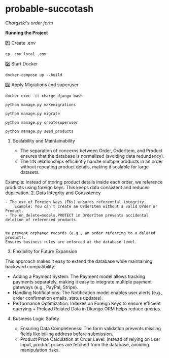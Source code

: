 # probable-succotash
_Chargetic's order form_


**Running the Project**

1️⃣ Create .env
```
cp .env.local .env
```

2️⃣ Start Docker
```
docker-compose up --build
```

3️⃣ Apply Migrations and superuser
```
docker exec -it charge_django bash
```
```
python manage.py makemigrations
```
```
python manage.py migrate
```
```
python manage.py createsuperuser
```
```
python manage.py seed_products
```


1. Scalability and Maintainability

    - The separation of concerns between Order, OrderItem, and Product ensures that the database is normalized (avoiding data redundancy).
    - The 1:N relationships efficiently handle multiple products in an order without repeating product details, making it scalable for large datasets.

Example:
Instead of storing product details inside each order, we reference products using foreign keys. This keeps data consistent and reduces duplication.
2. Data Integrity and Consistency

    - The use of Foreign Keys (FKs) ensures referential integrity.
        Example: You can't create an OrderItem without a valid Order or Product.
    - The on_delete=models.PROTECT in OrderItem prevents accidental deletion of referenced products.


    We prevent orphaned records (e.g., an order referring to a deleted product).
    Ensures business rules are enforced at the database level.

3. Flexibility for Future Expansion

This approach makes it easy to extend the database while maintaining backward compatibility:

- Adding a Payment System: The Payment model allows tracking payments separately, making it easy to integrate multiple payment gateways (e.g., PayPal, Stripe).
- Handling Notifications: The Notification model enables user alerts (e.g., order confirmation emails, status updates).
- Performance Optimization: Indexes on Foreign Keys to ensure efficient querying + Preload Related Data in Dkango ORM helps reduce queries.

4. Business Logic Safety

    - Ensuring Data Completeness: The form validation prevents missing fields like billing address before submission.
    - Product Price Calculation at Order Level: Instead of relying on user input, product prices are fetched from the database, avoiding manipulation risks.